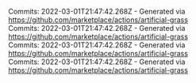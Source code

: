Commits: 2022-03-01T21:47:42.268Z - Generated via https://github.com/marketplace/actions/artificial-grass
<br>
Commits: 2022-03-01T21:47:42.268Z - Generated via https://github.com/marketplace/actions/artificial-grass
<br>
Commits: 2022-03-01T21:47:42.268Z - Generated via https://github.com/marketplace/actions/artificial-grass
<br>
Commits: 2022-03-01T21:47:42.268Z - Generated via https://github.com/marketplace/actions/artificial-grass
<br>

